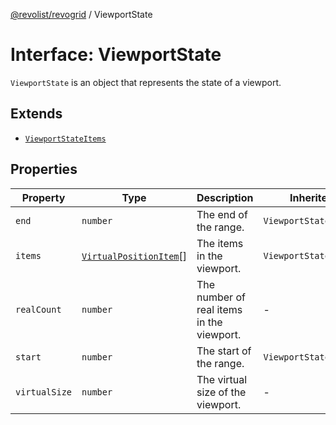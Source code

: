 [@revolist/revogrid](README.md) / ViewportState

# Interface: ViewportState

`ViewportState` is an object that represents the state of a viewport.

## Extends

- [`ViewportStateItems`](TypeAlias.ViewportStateItems.md)

## Properties

| Property | Type | Description | Inherited from | Defined in |
| ------ | ------ | ------ | ------ | ------ |
| `end` | `number` | The end of the range. | `ViewportStateItems.end` | [src/types/interfaces.ts:495](https://github.com/revolist/revogrid/blob/832a695f4c49c94511535fe3aac75fac9a36ad76/src/types/interfaces.ts#L495) |
| `items` | [`VirtualPositionItem`](Interface.VirtualPositionItem.md)[] | The items in the viewport. | `ViewportStateItems.items` | [src/types/interfaces.ts:506](https://github.com/revolist/revogrid/blob/832a695f4c49c94511535fe3aac75fac9a36ad76/src/types/interfaces.ts#L506) |
| `realCount` | `number` | The number of real items in the viewport. | - | [src/types/interfaces.ts:516](https://github.com/revolist/revogrid/blob/832a695f4c49c94511535fe3aac75fac9a36ad76/src/types/interfaces.ts#L516) |
| `start` | `number` | The start of the range. | `ViewportStateItems.start` | [src/types/interfaces.ts:491](https://github.com/revolist/revogrid/blob/832a695f4c49c94511535fe3aac75fac9a36ad76/src/types/interfaces.ts#L491) |
| `virtualSize` | `number` | The virtual size of the viewport. | - | [src/types/interfaces.ts:520](https://github.com/revolist/revogrid/blob/832a695f4c49c94511535fe3aac75fac9a36ad76/src/types/interfaces.ts#L520) |
